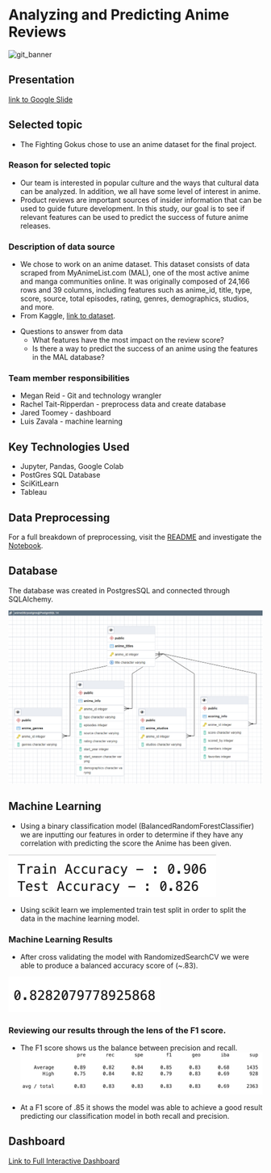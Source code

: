 # Analyzing and Predicting Anime Reviews

![git_banner](./Images/git_banner.png)

## Presentation
[link to Google Slide](https://docs.google.com/presentation/d/1_hMblo0-NbiRcU7oeg283wMRgKTc03x0-ilbHuAfsQU/edit#slide=id.p)


## Selected topic
  - The Fighting Gokus chose to use an anime dataset for the final project.

### Reason for selected topic
  - Our team is interested in popular culture and the ways that cultural data can be analyzed. In addition, we all have some level of interest in anime. 
  - Product reviews are important sources of insider information that can be used to guide future development. In this study, our goal is to see if relevant features can be used to predict the success of future anime releases.

### Description of data source
  - We chose to work on an anime dataset. This dataset consists of data scraped from MyAnimeList.com (MAL), one of the most active anime and manga communities online. It was originally composed of 24,166 rows and 39 columns, including features such as anime_id, title, type, score, source, total episodes, rating, genres, demographics, studios, and more. 
  - From Kaggle, [link to dataset](https://www.kaggle.com/datasets/andreuvallhernndez/myanimelist). 
* Questions to answer from data
  - What features have the most impact on the review score?
  - Is there a way to predict the success of an anime using the features in the MAL database?

### Team member responsibilities
- Megan Reid - Git and technology wrangler
- Rachel Tait-Ripperdan - preprocess data and create database
- Jared Toomey - dashboard
- Luis Zavala - machine learning 

## Key Technologies Used
* Jupyter, Pandas, Google Colab
* PostGres SQL Database
* SciKitLearn
* Tableau

## Data Preprocessing

For a full breakdown of preprocessing, visit the [README](https://github.com/Megreid23/final_project/blob/9ff692bcb00bf8446f2d7f335def67ebeb1562bc/Exploratory_Data_Analysis/README.md) and investigate the [Notebook](https://github.com/Megreid23/final_project/blob/9ff692bcb00bf8446f2d7f335def67ebeb1562bc/Exploratory_Data_Analysis/anime_project.ipynb).

## Database
The database was created in PostgresSQL and connected through SQLAlchemy. 

![pgAdmin_ERD](./Images/pgAdmin_ERD.png)

## Machine Learning

* Using a binary classification model (BalancedRandomForestClassifier) we are inputting our features in order to determine if they have any correlation with predicting the score the Anime has been given.

![Train/Test](./ML_Resources/TrainTest.png)

* Using scikit learn we implemented train test split in order to split the data in the machine learning model. 

### Machine Learning Results
* After cross validating the model with RandomizedSearchCV we were able to produce a balanced accuracy score of (~.83).

![BAS](./ML_Resources/BalancedAccuScore.png)

### Reviewing our results through the lens of the F1 score. 
* The F1 score shows us the balance between precision and recall.
![F1 Score](./ML_Resources/F1Score.png)

* At a F1 score of .85 it shows the model was able to achieve a good result predicting our classification model in both recall and precision. 

## Dashboard
[Link to Full Interactive Dashboard](https://public.tableau.com/shared/CH5JW3NY8?:display_count=n&:origin=viz_share_link)
